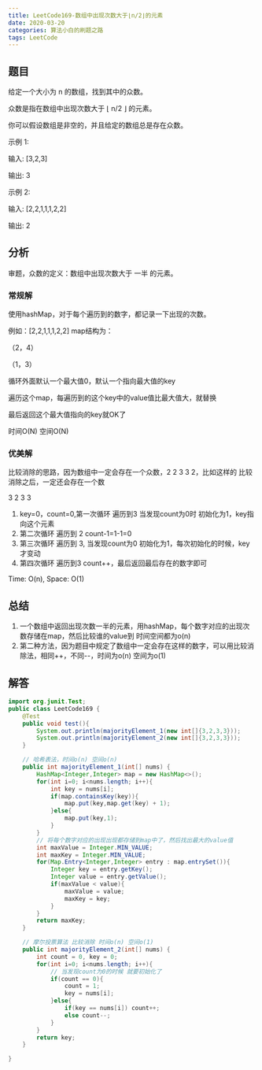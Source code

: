 ```yaml
---
title: LeetCode169-数组中出现次数大于⌊n/2⌋的元素
date: 2020-03-20
categories: 算法小白的刷题之路
tags: LeetCode
---
```


## 题目

给定一个大小为 n 的数组，找到其中的众数。

众数是指在数组中出现次数大于 ⌊ n/2 ⌋ 的元素。

你可以假设数组是非空的，并且给定的数组总是存在众数。

示例 1:

输入: [3,2,3]

输出: 3

示例 2:

输入: [2,2,1,1,1,2,2]

输出: 2

## 分析

审题，众数的定义：数组中出现次数大于 一半 的元素。

### 常规解
使用hashMap，对于每个遍历到的数字，都记录一下出现的次数。

例如：[2,2,1,1,1,2,2] map结构为：

（2，4）

（1，3）

循环外面默认一个最大值0，默认一个指向最大值的key

遍历这个map，每遍历到的这个key中的value值比最大值大，就替换

最后返回这个最大值指向的key就OK了

时间O(N) 空间O(N)

### 优美解
比较消除的思路，因为数组中一定会存在一个众数，2 2 3 3 2，比如这样的 比较消除之后，一定还会存在一个数

3 2 3 3

1. key=0，count=0,第一次循环 遍历到3 当发现count为0时 初始化为1，key指向这个元素
2. 第二次循环 遍历到 2 count-1=1-1=0
3. 第三次循环 遍历到 3, 当发现count为0 初始化为1，每次初始化的时候，key才变动
4. 第四次循环 遍历到3 count++，最后返回最后存在的数字即可

Time: O(n), Space: O(1)

## 总结
1. 一个数组中返回出现次数一半的元素，用hashMap，每个数字对应的出现次数存储在map，然后比较谁的value到 时间空间都为o(n)
2. 第二种方法，因为题目中规定了数组中一定会存在这样的数字，可以用比较消除法，相同++，不同--，时间为o(n) 空间为o(1)

## 解答

````java
import org.junit.Test;
public class LeetCode169 {
	@Test
	public void test(){
		System.out.println(majorityElement_1(new int[]{3,2,3,3}));
		System.out.println(majorityElement_2(new int[]{3,2,3,3}));
	}

	// 哈希表法，时间o(n) 空间o(n)
	public int majorityElement_1(int[] nums) {
		HashMap<Integer,Integer> map = new HashMap<>();
		for(int i=0; i<nums.length; i++){
			int key = nums[i];
			if(map.containsKey(key)){
				map.put(key,map.get(key) + 1);
			}else{
				map.put(key,1);
			}
		}
		// 将每个数字对应的出现出现都存储到map中了，然后找出最大的value值
		int maxValue = Integer.MIN_VALUE;
		int maxKey = Integer.MIN_VALUE;
		for(Map.Entry<Integer,Integer> entry : map.entrySet()){
			Integer key = entry.getKey();
			Integer value = entry.getValue();
			if(maxValue < value){
				maxValue = value;
				maxKey = key;
			}
		}
		return maxKey;
	}

	// 摩尔投票算法 比较消除 时间o(n) 空间o(1)
	public int majorityElement_2(int[] nums) {
		int count = 0, key = 0;
		for(int i=0; i<nums.length; i++){
			// 当发现count为0的时候 就要初始化了
			if(count == 0){
				count = 1;
				key = nums[i];
			}else{
				if(key == nums[i]) count++;
				else count--;
			}
		}
		return key;
	}

}



````









